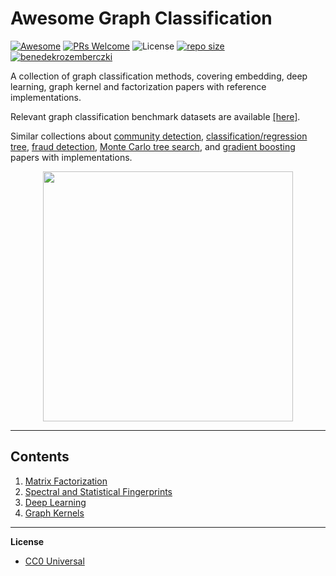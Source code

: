 # Awesome Graph Classification
[![Awesome](https://cdn.rawgit.com/sindresorhus/awesome/d7305f38d29fed78fa85652e3a63e154dd8e8829/media/badge.svg)](https://github.com/sindresorhus/awesome)
[![PRs Welcome](https://img.shields.io/badge/PRs-welcome-brightgreen.svg?style=flat-square)](http://makeapullrequest.com)
![License](https://img.shields.io/github/license/benedekrozemberczki/awesome-graph-embedding.svg?color=blue)
[![repo size](https://img.shields.io/github/repo-size/benedekrozemberczki/awesome-graph-classification.svg)](https://github.com/benedekrozemberczki/awesome-graph-classification/archive/master.zip)⠀[![benedekrozemberczki](https://img.shields.io/twitter/follow/benrozemberczki?style=social&logo=twitter)](https://twitter.com/intent/follow?screen_name=benrozemberczki)⠀

A collection of graph classification methods, covering embedding, deep learning, graph kernel and factorization papers with reference implementations.

Relevant graph classification benchmark datasets are available [[here]](https://github.com/shiruipan/graph_datasets).

Similar collections about [community detection](https://github.com/benedekrozemberczki/awesome-community-detection), [classification/regression tree](https://github.com/benedekrozemberczki/awesome-decision-tree-papers), [fraud detection](https://github.com/benedekrozemberczki/awesome-fraud-detection-papers), [Monte Carlo tree search](https://github.com/benedekrozemberczki/awesome-monte-carlo-tree-search-papers), and [gradient boosting](https://github.com/benedekrozemberczki/awesome-gradient-boosting-papers) papers with implementations.

<p align="center">
  <img width="400" src="atlas.png">
</p>

-----------------------------------------------------

## Contents  

1. [Matrix Factorization](https://github.com/benedekrozemberczki/awesome-graph-classification/blob/master/chapters/matrix_factorization.md)  
2. [Spectral and Statistical Fingerprints](https://github.com/benedekrozemberczki/awesome-graph-classification/blob/master/chapters/fingerprints.md)
3. [Deep Learning](https://github.com/benedekrozemberczki/awesome-graph-classification/blob/master/chapters/deep_learning.md)  
4. [Graph Kernels](https://github.com/benedekrozemberczki/awesome-graph-classification/blob/master/chapters/kernels.md)

-------------------------------------------------------

**License**

- [CC0 Universal](https://github.com/benedekrozemberczki/awesome-graph-classification/blob/master/LICENSE)
